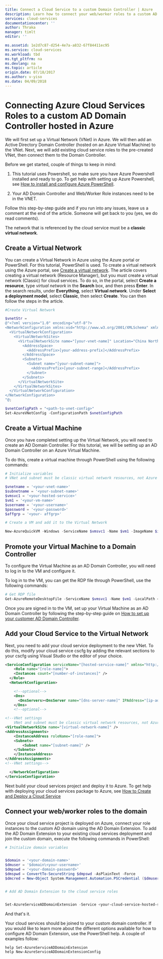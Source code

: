 ```yaml
---
title: Connect a Cloud Service to a custom Domain Controller | Azure
description: Learn how to connect your web/worker roles to a custom AD Domain using Powershell and AD Domain Extension
services: cloud-services
documentationcenter: ''
author: Thraka
manager: timlt
editor: ''

ms.assetid: 1e2d7c87-d254-4e7a-a832-67f84411ec95
ms.service: cloud-services
ms.workload: tbd
ms.tgt_pltfrm: na
ms.devlang: na
ms.topic: article
origin.date: 07/18/2017
ms.author: v-yiso
ms.date: 04/09/2018
---
```


# Connecting Azure Cloud Services Roles to a custom AD Domain Controller hosted in Azure
We will first set up a Virtual Network (VNet) in Azure. We will then add an Active Directory Domain Controller (hosted on an Azure Virtual Machine) to the VNet. Next, we will add existing cloud service roles to the pre-created VNet, then connect them to the Domain Controller.

Before we get started, couple of things to keep in mind:

1. This tutorial uses Powershell, so make sure you have Azure Powershell installed and ready to go. To get help with setting up Azure Powershell, see [How to install and configure Azure PowerShell](../powershell-install-configure.md).

2. Your AD Domain Controller and Web/Worker Role instances need to be in the VNET.

Follow this step-by-step guide and if you run into any issues, leave us a comment at the end of the article. Someone will get back to you (yes, we do read comments).

The network that is referenced by the cloud service must be a **classic virtual network**.

## Create a Virtual Network
You can create a Virtual Network in Azure using the Azure portal or PowerShell. For this tutorial, PowerShell is used. To create a virtual network using the Azure portal, see [Create a virtual network](../virtual-network/quick-create-portal.md). The article covers creating a virtual network (Resource Manager), but you must create a virtual network (Classic) for cloud services. To do so, in the portal, select **Create a resource**, type *virtual network* in the **Search** box, and then press **Enter**. In the search results, under **Everything**, select **Virtual network**. Under **Select a deployment model**, select **Classic**, then select **Create**. You can then follow the steps in the article.

```powershell
#Create Virtual Network

$vnetStr =
@"<?xml version="1.0" encoding="utf-8"?>
<NetworkConfiguration xmlns:xsd="http://www.w3.org/2001/XMLSchema" xmlns:xsi="http://www.w3.org/2001/XMLSchema-instance" xmlns="http://schemas.microsoft.com/ServiceHosting/2011/07/NetworkConfiguration">
  <VirtualNetworkConfiguration>
    <VirtualNetworkSites>
      <VirtualNetworkSite name="[your-vnet-name]" Location="China North">
        <AddressSpace>
          <AddressPrefix>[your-address-prefix]</AddressPrefix>
        </AddressSpace>
        <Subnets>
          <Subnet name="[your-subnet-name]">
            <AddressPrefix>[your-subnet-range]</AddressPrefix>
          </Subnet>
        </Subnets>
      </VirtualNetworkSite>
    </VirtualNetworkSites>
  </VirtualNetworkConfiguration>
</NetworkConfiguration>
"@;

$vnetConfigPath = "<path-to-vnet-config>"
Set-AzureVNetConfig -ConfigurationPath $vnetConfigPath
```

## Create a Virtual Machine

Once you have completed setting up the Virtual Network, you will need to create an AD Domain Controller. For this tutorial, we will be setting up an AD Domain Controller on an Azure Virtual Machine.

To do this, create a virtual machine through PowerShell using the following commands:

```powershell
# Initialize variables
# VNet and subnet must be classic virtual network resources, not Azure Resource Manager resources.

$vnetname = '<your-vnet-name>'
$subnetname = '<your-subnet-name>'
$vmsvc1 = '<your-hosted-service>'
$vm1 = '<your-vm-name>'
$username = '<your-username>'
$password = '<your-password>'
$affgrp = '<your- affgrp>'

# Create a VM and add it to the Virtual Network

New-AzureQuickVM -Windows -ServiceName $vmsvc1 -Name $vm1 -ImageName $imgname -AdminUsername $username -Password $password -AffinityGroup $affgrp -SubnetNames $subnetname -VNetName $vnetname
```

## Promote your Virtual Machine to a Domain Controller
To configure the Virtual Machine as an AD Domain Controller, you will need to log in to the VM and configure it.

To log in to the VM, you can get the RDP file through PowerShell, use the following commands:

```powershell
# Get RDP file
Get-AzureRemoteDesktopFile -ServiceName $vmsvc1 -Name $vm1 -LocalPath <rdp-file-path>
```

Once you are signed in to the VM, set up your Virtual Machine as an AD Domain Controller by following the step-by-step guide on [How to set up your customer AD Domain Controller](http://social.technet.microsoft.com/wiki/contents/articles/12370.windows-server-2012-set-up-your-first-domain-controller-step-by-step.aspx).

## Add your Cloud Service to the Virtual Network
Next, you need to add your cloud service deployment to the new VNet. To do this, modify your cloud service cscfg by adding the relevant sections to your cscfg using Visual Studio or the editor of your choice.

```xml
<ServiceConfiguration serviceName="[hosted-service-name]" xmlns="http://schemas.microsoft.com/ServiceHosting/2008/10/ServiceConfiguration" osFamily="[os-family]" osVersion="*">
    <Role name="[role-name]">
    <Instances count="[number-of-instances]" />
  </Role>
  <NetworkConfiguration>

    <!--optional-->
    <Dns>
      <DnsServers><DnsServer name="[dns-server-name]" IPAddress="[ip-address]" /></DnsServers>
    </Dns>
    <!--optional-->

<!--VNet settings
    VNet and subnet must be classic virtual network resources, not Azure Resource Manager resources.-->
<VirtualNetworkSite name="[virtual-network-name]" />
<AddressAssignments>
    <InstanceAddress roleName="[role-name]">
    <Subnets>
        <Subnet name="[subnet-name]" />
    </Subnets>
    </InstanceAddress>
</AddressAssignments>
<!--VNet settings-->

  </NetworkConfiguration>
</ServiceConfiguration>
```

Next build your cloud services project and deploy it to Azure. To get help with deploying your cloud services package to Azure, see [How to Create and Deploy a Cloud Service](cloud-services-how-to-create-deploy-portal.md)

## Connect your web/worker roles to the domain
Once your cloud service project is deployed on Azure, connect your role instances to the custom AD domain using the AD Domain Extension. To add the AD Domain Extension to your existing cloud services deployment and join the custom domain, execute the following commands in PowerShell:

```powershell
# Initialize domain variables


$domain = '<your-domain-name>'
$dmuser = '$domain\<your-username>'
$dmpswd = '<your-domain-password>'
$dmspwd = ConvertTo-SecureString $dmpswd -AsPlainText -Force
$dmcred = New-Object System.Management.Automation.PSCredential ($dmuser, $dmspwd)


# Add AD Domain Extension to the cloud service roles


Set-AzureServiceADDomainExtension -Service <your-cloud-service-hosted-service-name> -Role <your-role-name> -Slot <staging-or-production> -DomainName $domain -Credential $dmcred -JoinOption 35
```

And that's it.

Your cloud services should be joined to your custom domain controller. If you would like to learn more about the different options available for how to configure AD Domain Extension, use the PowerShell help. A couple of examples follow:

```powershell
help Set-AzureServiceADDomainExtension
help New-AzureServiceADDomainExtensionConfig
```